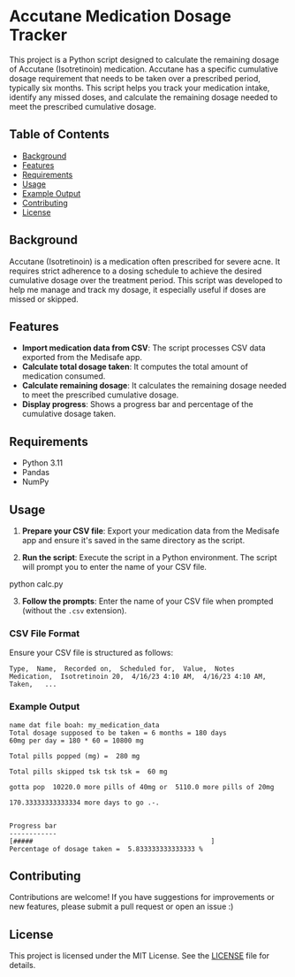 # Accutane Medication Dosage Tracker

This project is a Python script designed to calculate the remaining dosage of Accutane (Isotretinoin) medication. Accutane has a specific cumulative dosage requirement that needs to be taken over a prescribed period, typically six months. This script helps you track your medication intake, identify any missed doses, and calculate the remaining dosage needed to meet the prescribed cumulative dosage.

## Table of Contents

- [Background](#background)
- [Features](#features)
- [Requirements](#requirements)
- [Usage](#usage)
- [Example Output](#example-output)
- [Contributing](#contributing)
- [License](#license)

## Background

Accutane (Isotretinoin) is a medication often prescribed for severe acne. It requires strict adherence to a dosing schedule to achieve the desired cumulative dosage over the treatment period. This script was developed to help me manage and track my dosage, it especially useful if doses are missed or skipped.

## Features

- **Import medication data from CSV**: The script processes CSV data exported from the Medisafe app.
- **Calculate total dosage taken**: It computes the total amount of medication consumed.
- **Calculate remaining dosage**: It calculates the remaining dosage needed to meet the prescribed cumulative dosage.
- **Display progress**: Shows a progress bar and percentage of the cumulative dosage taken.

## Requirements

- Python 3.11
- Pandas
- NumPy

## Usage

1. **Prepare your CSV file**: Export your medication data from the Medisafe app and ensure it's saved in the same directory as the script.

2. **Run the script**: Execute the script in a Python environment. The script will prompt you to enter the name of your CSV file.


python calc.py


3. **Follow the prompts**: Enter the name of your CSV file when prompted (without the `.csv` extension).

### CSV File Format

Ensure your CSV file is structured as follows:

```
Type,  Name,  Recorded on,  Scheduled for,  Value,  Notes
Medication,  Isotretinoin 20,  4/16/23 4:10 AM,  4/16/23 4:10 AM,  Taken,   ...
```

### Example Output

```
name dat file boah: my_medication_data
Total dosage supposed to be taken = 6 months = 180 days
60mg per day = 180 * 60 = 10800 mg

Total pills popped (mg) =  280 mg 

Total pills skipped tsk tsk tsk =  60 mg 

gotta pop  10220.0 more pills of 40mg or  5110.0 more pills of 20mg

170.33333333333334 more days to go .-. 


Progress bar
------------
[#####                                             ]
Percentage of dosage taken =  5.833333333333333 %
```

## Contributing

Contributions are welcome! If you have suggestions for improvements or new features, please submit a pull request or open an issue :)

## License

This project is licensed under the MIT License. See the [LICENSE](LICENSE) file for details.
